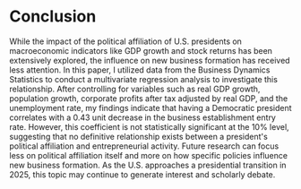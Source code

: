 # Conclusion
While the impact of the political affiliation of U.S. presidents on macroeconomic indicators like GDP growth and stock returns has been extensively explored, the influence on new business formation has received less attention. In this paper, I utilized data from the Business Dynamics Statistics to conduct a multivariate regression analysis to investigate this relationship. After controlling for variables such as real GDP growth, population growth, corporate profits after tax adjusted by real GDP, and the unemployment rate, my findings indicate that having a Democratic president correlates with a 0.43 unit decrease in the business establishment entry rate. However, this coefficient is not statistically significant at the 10% level, suggesting that no definitive relationship exists between a president's political affiliation and entrepreneurial activity. Future research can focus less on political affiliation itself and more on how specific policies influence new business formation. As the U.S. approaches a presidential transition in 2025, this topic may continue to generate interest and scholarly debate.
